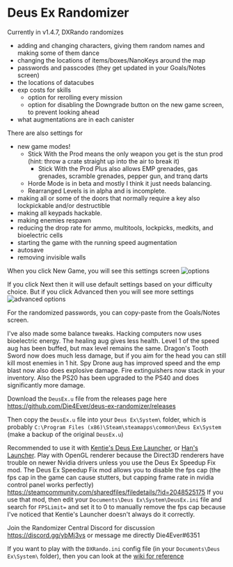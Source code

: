 # Deus Ex Randomizer

Currently in v1.4.7, DXRando randomizes
* adding and changing characters, giving them random names and making some of them dance
* changing the locations of items/boxes/NanoKeys around the map
* passwords and passcodes (they get updated in your Goals/Notes screen)
* the locations of datacubes
* exp costs for skills
    * option for rerolling every mission
    * option for disabling the Downgrade button on the new game screen, to prevent looking ahead
* what augmentations are in each canister

There are also settings for
* new game modes!
    * Stick With the Prod means the only weapon you get is the stun prod (hint: throw a crate straight up into the air to break it)
        * Stick With the Prod Plus also allows EMP grenades, gas grenades, scramble grenades, pepper gun, and tranq darts
    * Horde Mode is in beta and mostly I think it just needs balancing.
    * Rearranged Levels is in alpha and is incomplete.
* making all or some of the doors that normally require a key also lockpickable and/or destructible
* making all keypads hackable.
* making enemies respawn
* reducing the drop rate for ammo, multitools, lockpicks, medkits, and bioelectric cells
* starting the game with the running speed augmentation
* autosave
* removing invisible walls

When you click New Game, you will see this settings screen
![options](https://i.imgur.com/XYOCRo3.png)

If you click Next then it will use default settings based on your difficulty choice. But if you click Advanced then you will see more settings
![advanced options](https://i.imgur.com/cNxR0UX.png)

For the randomized passwords, you can copy-paste from the Goals/Notes screen.

I've also made some balance tweaks. Hacking computers now uses bioelectric energy. The healing aug gives less health. Level 1 of the speed aug has been buffed, but max level remains the same. Dragon's Tooth Sword now does much less damage, but if you aim for the head you can still kill most enemies in 1 hit. Spy Drone aug has improved speed and the emp blast now also does explosive damage. Fire extinguishers now stack in your inventory. Also the PS20 has been upgraded to the PS40 and does significantly more damage.

Download the `DeusEx.u` file from the releases page here https://github.com/Die4Ever/deus-ex-randomizer/releases

Then copy the `DeusEx.u` file into your `Deus Ex\System\` folder, which is probably `C:\Program Files (x86)\Steam\steamapps\common\Deus Ex\System` (make a backup of the original `DeusEx.u`)

Recommended to use it with [Kentie's Deus Exe Launcher](http://www.kentie.net/article/dxguide/), or [Han's Launcher](https://coding.hanfling.de/launch/#binaries). Play with OpenGL renderer because the Direct3D renderers have trouble on newer Nvidia drivers unless you use the Deus Ex Speedup Fix mod. The Deus Ex Speedup Fix mod allows you to disable the fps cap (the fps cap in the game can cause stutters, but capping frame rate in nvidia control panel works perfectly) https://steamcommunity.com/sharedfiles/filedetails/?id=2048525175 If you use that mod, then edit your `Documents\Deus Ex\System\DeusEx.ini` file and search for `FPSLimit=` and set it to 0 to manually remove the fps cap because I've noticed that Kentie's Launcher doesn't always do it correctly.

Join the Randomizer Central Discord for discussion https://discord.gg/ybMj3vs or message me directly Die4Ever#6351

If you want to play with the `DXRando.ini` config file (in your `Documents\Deus Ex\System\` folder), then you can look at the [wiki for reference](https://github.com/Die4Ever/deus-ex-randomizer/wiki/DXRando.ini-config)
